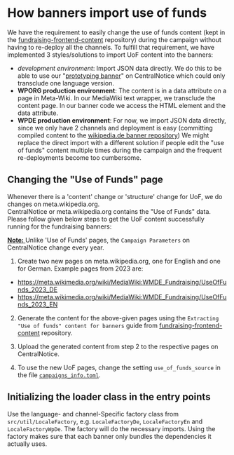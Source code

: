 # How banners import use of funds

We have the requirement to easily change the use of funds content (kept in the
[fundraising-frontend-content](https://github.com/wmde/fundraising-frontend-content) repository)
during the campaign without having to re-deploy all the channels.
To fulfill that requirement, we have implemented 3 styles/solutions to import UoF content into the banners:

- *development environment*: Import JSON data directly. We do this to be able to use our 
  "[prototyping banner](https://meta.wikimedia.org/wiki/Special:CentralNoticeBanners/edit/B22_WMDE_local_prototype)" on
  CentralNotice which could only transclude one language version. 
- **WPORG production environment**: The content is in a data attribute on a page in Meta-Wiki. In our MediaWiki text wrapper,
  we transclude the content page. In our banner code we access the HTML element and the data attribute.
- **WPDE production environment**: For now, we import JSON data directly, since we only have 2 channels and deployment is easy
  (committing compiled content to the [wikipedia.de banner repository](https://github.com/wmde/wikipedia.de-banners)) 
  We might replace the direct import with a different solution if people edit the "use of funds" content multiple times
  during the campaign and the frequent re-deployments become too cumbersome.

## Changing the "Use of Funds" page

Whenever there is a 'content' change or 'structure' change for UoF, we do changes on meta.wikipedia.org.  
CentralNotice or meta.wikipedia.org contains the "Use of Funds" data. Please follow given below 
steps to get the UoF content successfully running for the fundraising banners:

<ins>**Note:** </ins> Unlike 'Use of Funds' pages, the `Campaign Parameters` on CentralNotice change every year.

1. Create two new pages on meta.wikipedia.org, one for English and one for German. Example pages from 2023 are:

* https://meta.wikimedia.org/wiki/MediaWiki:WMDE_Fundraising/UseOfFunds_2023_DE
* https://meta.wikimedia.org/wiki/MediaWiki:WMDE_Fundraising/UseOfFunds_2023_EN

2. Generate the content for the above-given pages using the `Extracting "Use of funds" content for banners` guide 
from [fundraising-frontend-content](https://github.com/wmde/fundraising-frontend-content/blob/test/README.md)
repository.

3. Upload the generated content from step 2 to the respective pages on CentralNotice.

4. To use the new UoF pages, change the setting `use_of_funds_source` in the file [`campaigns_info.toml`](../campaign_info.toml).

## Initializing the loader class in the entry points

Use the language- and channel-Specific factory class from `src/util/LocaleFactory`, e.g. `LocaleFactoryDe`, `LocaleFactoryEn` and `LocaleFactoryWpDe`.
The factory will do the necessary imports. Using the factory makes sure that each banner only bundles the dependencies
it actually uses.
